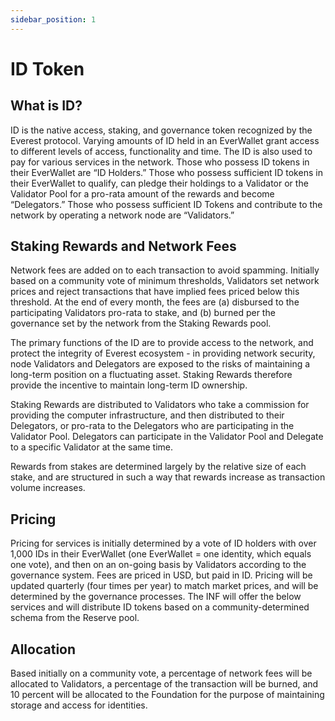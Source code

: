```yaml
---
sidebar_position: 1
---
```


# ID Token

## What is ID?

ID is the native access, staking, and governance token recognized by the Everest protocol. Varying amounts of ID held in an EverWallet grant access to different levels of access, functionality and time. The ID is also used to pay for various services in the network. Those who possess ID tokens in their EverWallet are “ID Holders.” Those who possess sufficient ID tokens in their EverWallet to qualify, can pledge their holdings to a Validator or the Validator Pool for a pro-rata amount of the rewards and become “Delegators.” Those who possess sufficient ID Tokens and contribute to the network by operating a network node are “Validators.”

## Staking Rewards and Network Fees

Network fees are added on to each transaction to avoid spamming. Initially based on a community vote of minimum thresholds, Validators set network prices and reject transactions that have implied fees priced below this threshold. At the end of every month, the fees are (a) disbursed to the participating Validators pro-rata to stake, and (b) burned per the governance set by the network from the Staking Rewards pool.

The primary functions of the ID are to provide access to the network, and protect the integrity of Everest ecosystem - in providing network security, node Validators and Delegators are exposed to the risks of maintaining a long-term position on a fluctuating asset. Staking Rewards therefore provide the incentive to maintain long-term ID ownership.

Staking Rewards are distributed to Validators who take a commission for providing the computer infrastructure, and then distributed to their Delegators, or pro-rata to the Delegators who are participating in the Validator Pool. Delegators can participate in the Validator Pool and Delegate to a specific Validator at the same time.

Rewards from stakes are determined largely by the relative size of each stake, and are structured in such a way that rewards increase as transaction volume increases.

## Pricing

Pricing for services is initially determined by a vote of ID holders with over 1,000 IDs in their EverWallet (one EverWallet = one identity, which equals one vote), and then on an on-going basis by Validators according to the governance system. Fees are priced in USD, but paid in ID. Pricing will be updated quarterly (four times per year) to match market prices, and will be determined by the governance processes. The INF will offer the below services and will distribute ID tokens based on a community-determined schema from the Reserve pool.

## Allocation

Based initially on a community vote, a percentage of network fees will be allocated to Validators, a percentage of the transaction will be burned, and 10 percent will be allocated to the Foundation for the purpose of maintaining storage and access for identities.
